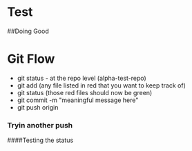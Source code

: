 # Test

##Doing Good 

# Git Flow

- git status - at the repo level (alpha-test-repo)
- git add <filename>  (any file listed in red that you want to keep track of)
- git status (those red files should now be green)
- git commit -m "meaningful message here"
- git push origin <branch-name with extension>

### Tryin another push 

####Testing the status
